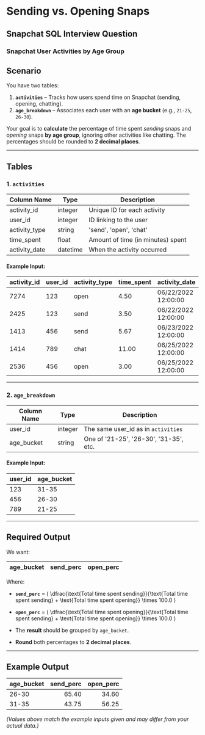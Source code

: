 # Sending vs. Opening Snaps
## Snapchat SQL Interview Question

### Snapchat User Activities by Age Group

## Scenario
You have two tables:

1. **`activities`** – Tracks how users spend time on Snapchat (sending, opening, chatting).
2. **`age_breakdown`** – Associates each user with an **age bucket** (e.g., `21-25`, `26-30`).

Your goal is to **calculate** the percentage of time spent *sending* snaps and *opening* snaps **by age group**, ignoring other activities like chatting. The percentages should be rounded to **2 decimal places**.

---

## Tables

### 1. `activities`

| Column Name    | Type     | Description                             |
|----------------|----------|-----------------------------------------|
| activity_id    | integer  | Unique ID for each activity             |
| user_id        | integer  | ID linking to the user                  |
| activity_type  | string   | 'send', 'open', 'chat'                  |
| time_spent     | float    | Amount of time (in minutes) spent       |
| activity_date  | datetime | When the activity occurred              |

#### Example Input:
| activity_id | user_id | activity_type | time_spent | activity_date            |
|-------------|---------|---------------|------------|--------------------------|
| 7274        | 123     | open          | 4.50       | 06/22/2022 12:00:00      |
| 2425        | 123     | send          | 3.50       | 06/22/2022 12:00:00      |
| 1413        | 456     | send          | 5.67       | 06/23/2022 12:00:00      |
| 1414        | 789     | chat          | 11.00      | 06/25/2022 12:00:00      |
| 2536        | 456     | open          | 3.00       | 06/25/2022 12:00:00      |

---

### 2. `age_breakdown`

| Column Name | Type     | Description                              |
|-------------|----------|------------------------------------------|
| user_id     | integer  | The same user_id as in `activities`      |
| age_bucket  | string   | One of '21-25', '26-30', '31-35', etc.    |

#### Example Input:
| user_id | age_bucket |
|---------|-----------|
| 123     | 31-35     |
| 456     | 26-30     |
| 789     | 21-25     |

---

## Required Output

We want:

| age_bucket | send_perc | open_perc |
|------------|-----------|-----------|

Where:

- **`send_perc`** =
  \(
  \dfrac{\text{Total time spent sending}}{\text{Total time spent sending} + \text{Total time spent opening}}
  \times 100.0
  \)

- **`open_perc`** =
  \(
  \dfrac{\text{Total time spent opening}}{\text{Total time spent sending} + \text{Total time spent opening}}
  \times 100.0
  \)

- The **result** should be grouped by `age_bucket`.
- **Round** both percentages to **2 decimal places**.

---

## Example Output

| age_bucket | send_perc | open_perc |
|------------|----------:|----------:|
| 26-30      | 65.40     | 34.60     |
| 31-35      | 43.75     | 56.25     |

*(Values above match the example inputs given and may differ from your actual data.)*
